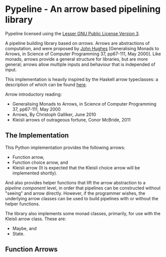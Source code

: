 Pypeline - An arrow based pipelining library 
============================================

Pypeline licensed using the [Lesser GNU Public License Version 3](http://www.gnu.org/licenses/lgpl.txt).

A pipeline building library based on *arrows*. Arrows are abstractions of computation, and were proposed by [John Hughes](http://www.cse.chalmers.se/~rjmh/) [Generalising Monads to Arrows, in Science of Computer Programming 37, pp67-111, May 2000]. Like monads, arrows provide a general structure for libraries, but are more general; arrows allow multiple inputs and behaviour that is independed of input.

This implementation is heavily inspired by the Haskell arrow typeclasses: a description of which can be found [here](http://www.haskell.org/arrows/index.html).

Arrow introductory reading:
 * Generalising Monads to Arrows, in Science of Computer Programming 37, pp67-111, May 2000
 * Arrows, By Christoph Galliker, June 2010
 * Kleisli arrows of outrageous fortune, Conor McBride, 2011

The Implementation
------------------

This Python implementation provides the following arrows:
 * Function arrow,
 * Function choice arrow, and
 * Kleisli arrow (It is expected that the Kleisli choice arrow will be implemented shortly).

And also provides helper functions that lift the arrow abstraction to a *pipeline component* level, in order that pipelines can be constructed without "seeing" and arrow directly. However, if the programmer wishes, the underlying arrow classes can be used to build pipelines with or without the helper functions.

The library also implements some monad classes, primarily, for use with the Kleisli arrow class. These are:
 * Maybe, and
 * State.

Function Arrows
---------------

